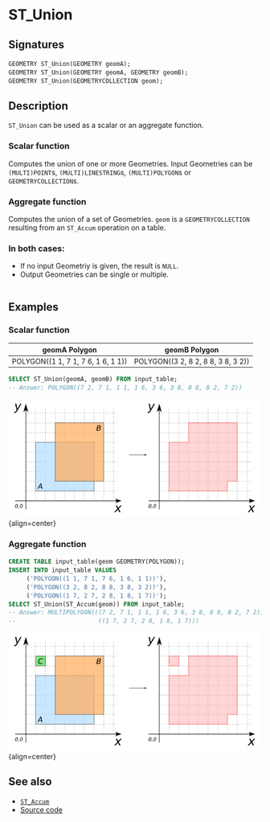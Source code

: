# ST_Union

## Signatures

```sql
GEOMETRY ST_Union(GEOMETRY geomA);
GEOMETRY ST_Union(GEOMETRY geomA, GEOMETRY geomB);
GEOMETRY ST_Union(GEOMETRYCOLLECTION geom);
```

## Description

`ST_Union` can be used as a scalar or an aggregate function.

### Scalar function

Computes the union of one or more Geometries.
Input Geometries can be `(MULTI)POINT`s, `(MULTI)LINESTRING`s, `(MULTI)POLYGON`s or `GEOMETRYCOLLECTION`s.

### Aggregate function
Computes the union of a set of Geometries.
`geom` is a `GEOMETRYCOLLECTION` resulting from an `ST_Accum` operation on a table.

### In both cases:
  * If no input Geometriy is given, the result is `NULL`.
  * Output Geometries can be single or multiple.

```{include} sfs-1-2-1.md
```

## Examples

### Scalar function

| geomA Polygon                      | geomB Polygon                      |
|------------------------------------|------------------------------------|
| POLYGON((1 1, 7 1, 7 6, 1 6, 1 1)) | POLYGON((3 2, 8 2, 8 8, 3 8, 3 2)) |

```sql
SELECT ST_Union(geomA, geomB) FROM input_table;
-- Answer: POLYGON((7 2, 7 1, 1 1, 1 6, 3 6, 3 8, 8 8, 8 2, 7 2))
```

![](./ST_Union_1.png){align=center}

### Aggregate function

```sql
CREATE TABLE input_table(geom GEOMETRY(POLYGON));
INSERT INTO input_table VALUES
     ('POLYGON((1 1, 7 1, 7 6, 1 6, 1 1))'),
     ('POLYGON((3 2, 8 2, 8 8, 3 8, 3 2))'),
     ('POLYGON((1 7, 2 7, 2 8, 1 8, 1 7))');
SELECT ST_Union(ST_Accum(geom)) FROM input_table;
-- Answer: MULTIPOLYGON(((7 2, 7 1, 1 1, 1 6, 3 6, 3 8, 8 8, 8 2, 7 2)),
--                       ((1 7, 2 7, 2 8, 1 8, 1 7)))
```

![](./ST_Union_2.png){align=center}

## See also

* [`ST_Accum`](../ST_Accum)
* <a href="https://github.com/orbisgis/h2gis/blob/master/h2gis-functions/src/main/java/org/h2gis/functions/spatial/operators/ST_Union.java" target="_blank">Source code</a>
